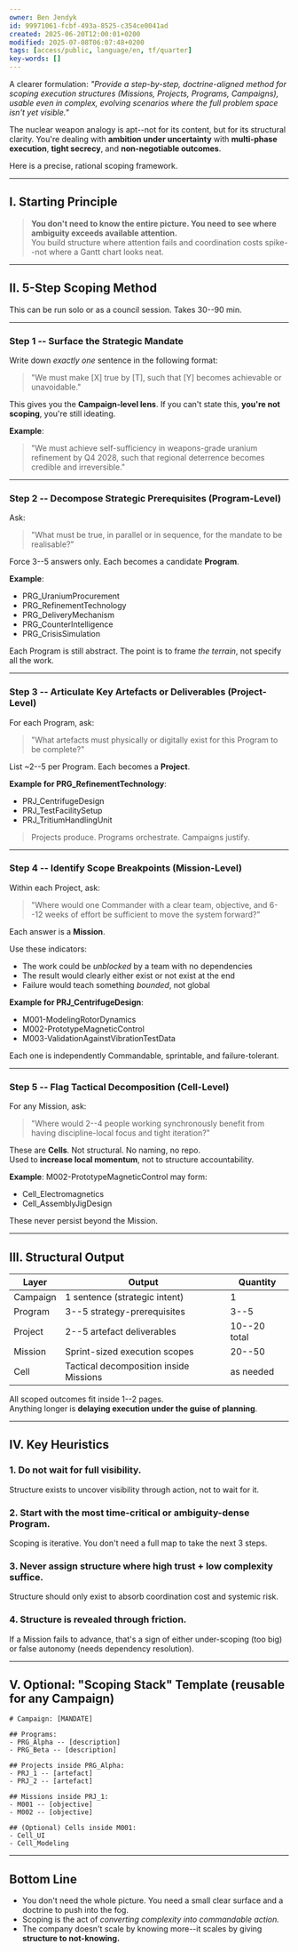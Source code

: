 ```yaml
---
owner: Ben Jendyk
id: 99971061-fcbf-493a-8525-c354ce0041ad
created: 2025-06-20T12:00:01+0200
modified: 2025-07-08T06:07:48+0200
tags: [access/public, language/en, tf/quarter]
key-words: []
---
```


A clearer formulation: _"Provide a step-by-step, doctrine-aligned method for scoping execution structures (Missions, Projects, Programs, Campaigns), usable even in complex, evolving scenarios where the full problem space isn't yet visible."_

The nuclear weapon analogy is apt--not for its content, but for its structural clarity. You're dealing with **ambition under uncertainty** with **multi-phase execution**, **tight secrecy**, and **non-negotiable outcomes**.

Here is a precise, rational scoping framework.

* * *

## I. Starting Principle

> **You don't need to know the entire picture. You need to see where ambiguity exceeds available attention.**  
You build structure where attention fails and coordination costs spike--not where a Gantt chart looks neat.

* * *

## II. 5-Step Scoping Method

This can be run solo or as a council session. Takes 30--90 min.

* * *

### **Step 1 -- Surface the Strategic Mandate**

Write down _exactly one_ sentence in the following format:

> "We must make [X] true by [T], such that [Y] becomes achievable or unavoidable."

This gives you the **Campaign-level lens**. If you can't state this, **you're not scoping**, you're still ideating.

**Example**:

> "We must achieve self-sufficiency in weapons-grade uranium refinement by Q4 2028, such that regional deterrence becomes credible and irreversible."

* * *

### **Step 2 -- Decompose Strategic Prerequisites (Program-Level)**

Ask:

> "What must be true, in parallel or in sequence, for the mandate to be realisable?"

Force 3--5 answers only. Each becomes a candidate **Program**.

**Example**:

- PRG_UraniumProcurement
- PRG_RefinementTechnology
- PRG_DeliveryMechanism
- PRG_CounterIntelligence
- PRG_CrisisSimulation

Each Program is still abstract. The point is to frame _the terrain_, not specify all the work.

* * *

### **Step 3 -- Articulate Key Artefacts or Deliverables (Project-Level)**

For each Program, ask:

> "What artefacts must physically or digitally exist for this Program to be complete?"

List ~2--5 per Program. Each becomes a **Project**.

**Example for PRG_RefinementTechnology**:

- PRJ_CentrifugeDesign
- PRJ_TestFacilitySetup
- PRJ_TritiumHandlingUnit

> Projects produce. Programs orchestrate. Campaigns justify.

* * *

### **Step 4 -- Identify Scope Breakpoints (Mission-Level)**

Within each Project, ask:

> "Where would one Commander with a clear team, objective, and 6--12 weeks of effort be sufficient to move the system forward?"

Each answer is a **Mission**.

Use these indicators:

- The work could be _unblocked_ by a team with no dependencies
- The result would clearly either exist or not exist at the end
- Failure would teach something _bounded_, not global

**Example for PRJ_CentrifugeDesign**:

- M001-ModelingRotorDynamics
- M002-PrototypeMagneticControl
- M003-ValidationAgainstVibrationTestData

Each one is independently Commandable, sprintable, and failure-tolerant.

* * *

### **Step 5 -- Flag Tactical Decomposition (Cell-Level)**

For any Mission, ask:

> "Where would 2--4 people working synchronously benefit from having discipline-local focus and tight iteration?"

These are **Cells**. Not structural. No naming, no repo.  
Used to **increase local momentum**, not to structure accountability.

**Example**: M002-PrototypeMagneticControl may form:

- Cell_Electromagnetics
- Cell_AssemblyJigDesign

These never persist beyond the Mission.

* * *

## III. Structural Output

| Layer | Output | Quantity | 
| ---- | ---- | ----  |
| Campaign | 1 sentence (strategic intent) | 1 | 
| Program | 3--5 strategy-prerequisites | 3--5 | 
| Project | 2--5 artefact deliverables | 10--20 total | 
| Mission | Sprint-sized execution scopes | 20--50 | 
| Cell | Tactical decomposition inside Missions | as needed | 

All scoped outcomes fit inside 1--2 pages.  
Anything longer is **delaying execution under the guise of planning**.

* * *

## IV. Key Heuristics

### 1. **Do not wait for full visibility.**

Structure exists to uncover visibility through action, not to wait for it.

### 2. **Start with the most time-critical or ambiguity-dense Program.**

Scoping is iterative. You don't need a full map to take the next 3 steps.

### 3. **Never assign structure where high trust + low complexity suffice.**

Structure should only exist to absorb coordination cost and systemic risk.

### 4. **Structure is revealed through friction.**

If a Mission fails to advance, that's a sign of either under-scoping (too big) or false autonomy (needs dependency resolution).

* * *

## V. Optional: "Scoping Stack" Template (reusable for any Campaign)
    
    
    # Campaign: [MANDATE]
    
    ## Programs:
    - PRG_Alpha -- [description]
    - PRG_Beta -- [description]
    
    ## Projects inside PRG_Alpha:
    - PRJ_1 -- [artefact]
    - PRJ_2 -- [artefact]
    
    ## Missions inside PRJ_1:
    - M001 -- [objective]
    - M002 -- [objective]
    
    ## (Optional) Cells inside M001:
    - Cell_UI
    - Cell_Modeling
    

* * *

## Bottom Line

- You don't need the whole picture. You need a small clear surface and a doctrine to push into the fog.
- Scoping is the act of _converting complexity into commandable action._
- The company doesn't scale by knowing more--it scales by giving **structure to not-knowing.**